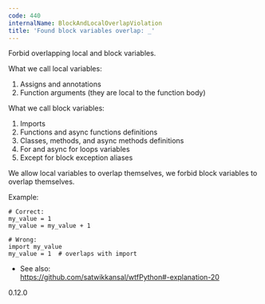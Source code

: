 ```yaml
---
code: 440
internalName: BlockAndLocalOverlapViolation
title: 'Found block variables overlap: _'
---
```


Forbid overlapping local and block variables.

What we call local variables:

1.  Assigns and annotations
2.  Function arguments (they are local to the function body)

What we call block variables:

1.  Imports
2.  Functions and async functions definitions
3.  Classes, methods, and async methods definitions
4.  For and async for loops variables
5.  Except for block exception aliases

We allow local variables to overlap themselves, we forbid block
variables to overlap themselves.

Example:

    # Correct:
    my_value = 1
    my_value = my_value + 1
    
    # Wrong:
    import my_value
    my_value = 1  # overlaps with import

  - See also:  
    <https://github.com/satwikkansal/wtfPython#-explanation-20>

<div class="versionadded">

0.12.0

</div>